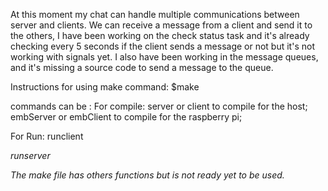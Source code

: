 At this moment my chat can handle multiple communications between server and clients. We can receive a message from a client and send it to the others, I have been working on the check status task and it's already checking every 5 seconds if the client sends a message or not but it's not working with signals yet. I also have been working in the message queues, and it's missing a source code to send a message to the queue.

Instructions for using make command:
$make <command>

commands can be :
For compile:
server or client to compile for the host;
embServer or embClient to compile for the raspberry pi;


For Run:
runclient <address> <port>
runserver <port>

The make file has others functions but is not ready yet to be used.
